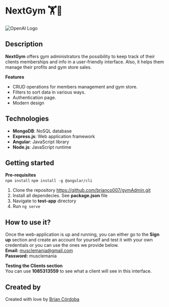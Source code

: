 # NextGym 🏋️💪
![OpenAI Logo](https://openai.com/favicon.ico)

## Description
**NextGym** offers gym administrators the possibility to keep track of their clients memberships and info in a user-friendly interface. Also, it helps them manage their profits and gym store sales.

**Features**
- CRUD operations for members management and gym store.
- Filters to sort data in various ways.
- Authentication page.
- Modern design

## Technologies
* **MongoDB**: NoSQL database
* **Express.js**: Web application framework
* **Angular**: JavaScript library
* **Node.js**: JavaScript runtime

## Getting started
**Pre-requisites**  
`npm install`
`npm install -g @angular/cli`

1. Clone the repository https://github.com/brianco007/gymAdmin.git
2. Install all dependecies. See **package.json** file
3. Navigate to **test-app** directory
4. Run `ng serve`

## How to use it?
Once the web-application is up and running, you can either go to the **Sign up** section and create an account for yourself and test it with your own credentials or you can use the ones we provide below.  
**Email:** musclemania@gmail.com  
**Password:** musclemania  

**Testing the Clients section**  
You can use **1085313559** to see what a client will see in this interface.

## Created by
Created with love by [Brian Córdoba](https://github.com/brianco007)



